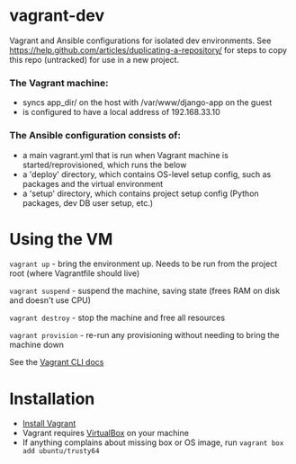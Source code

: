 # vagrant-dev
Vagrant and Ansible configurations for isolated dev environments.
See https://help.github.com/articles/duplicating-a-repository/ for steps to
copy this repo (untracked) for use in a new project.

### The Vagrant machine:
* syncs app_dir/ on the host with /var/www/django-app on the guest
* is configured to have a local address of 192.168.33.10

### The Ansible configuration consists of:
* a main vagrant.yml that is run when Vagrant machine is started/reprovisioned, which runs the below
* a 'deploy' directory, which contains OS-level setup config, such as packages and the virtual environment
* a 'setup' directory, which contains project setup config (Python packages, dev DB user setup, etc.)

# Using the VM

`vagrant up` - bring the environment up.  Needs to be run from the project root (where Vagrantfile should live)

`vagrant suspend` - suspend the machine, saving state (frees RAM on disk and doesn't use CPU)

`vagrant destroy` - stop the machine and free all resources

`vagrant provision` - re-run any provisioning without needing to bring the machine down

See the [Vagrant CLI docs](https://www.vagrantup.com/docs/cli/)

# Installation

* [Install Vagrant](https://www.vagrantup.com/docs/installation/)
* Vagrant requires [VirtualBox](https://www.virtualbox.org/) on your machine
* If anything complains about missing box or OS image, run `vagrant box add ubuntu/trusty64`
